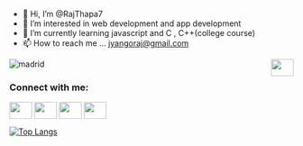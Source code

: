 - 👋 Hi, I’m @RajThapa7
- 👀 I’m interested in web development and app development
- 🌱 I’m currently learning javascript and C , C++(college course)
- 📫 How to reach me ... jyangoraj@gmail.com


<img align="right" src="[https://www.google.com/url?sa=i&url=https%3A%2F%2Fgiphy.com%2Fexplore%2Freal-madrid-stickers&psig=AOvVaw2sKZg0umFpnuTmhjRSKpZa&ust=1671272847273000&source=images&cd=vfe&ved=0CBAQjRxqFwoTCKD6vc32_fsCFQAAAAAdAAAAABAE](https://www.google.com/imgres?imgurl=https%3A%2F%2Fmedia.tenor.com%2F_QMuwzihrvsAAAAd%2Freal-madrid.gif&imgrefurl=https%3A%2F%2Ftenor.com%2Fview%2Freal-madrid-gif-25803066&tbnid=3d3dLyGdv1yfMM&vet=12ahUKEwiBmKzU9v37AhUtj9gFHd6kDC4QMygAegUIARCOAg..i&docid=qi_1MsoyDYuZpM&w=640&h=310&q=real%20madrid%20gif&ved=2ahUKEwiBmKzU9v37AhUtj9gFHd6kDC4QMygAegUIARCOAg)" alt="" height="30" width="40" />

  ![madrid](https://user-images.githubusercontent.com/79432729/208078581-94680c6d-9ada-4c63-aa7a-32d33667e25b.gif)



<h3 align="left">Connect with me:</h3>
<p align="left">
<a href="your link" target="blank"><img align="center" src="https://cdn.jsdelivr.net/npm/simple-icons@3.0.1/icons/twitter.svg" alt="" height="30" width="40" /></a>
<a href="your link" target="blank"><img align="center" src="https://cdn.jsdelivr.net/npm/simple-icons@3.0.1/icons/linkedin.svg" alt="" height="30" width="40" /></a>
<a href="your link" target="blank"><img align="center" src="https://cdn.jsdelivr.net/npm/simple-icons@3.0.1/icons/instagram.svg" alt="" height="30" width="40" /></a>
<a href="your link" target="blank"><img align="center" src="https://cdn.jsdelivr.net/npm/simple-icons@3.0.1/icons/youtube.svg" alt="" height="30" width="40" /></a>
</p>

<!---top language --->
[![Top Langs](https://github-readme-stats.vercel.app/api/top-langs/?username=RajThapa7&layout=compact)](https://github.com/anuraghazra/github-readme-stats)

<!---
RajThapa7/RajThapa7 is a ✨ special ✨ repository because its `README.md` (this file) appears on your GitHub profile.
You can click the Preview link to take a look at your changes.
--->
